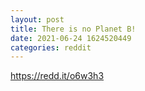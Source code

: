 ```yaml
--- 
layout: post 
title: There is no Planet B! 
date: 2021-06-24 1624520449 
categories: reddit 
--- 
```

https://redd.it/o6w3h3